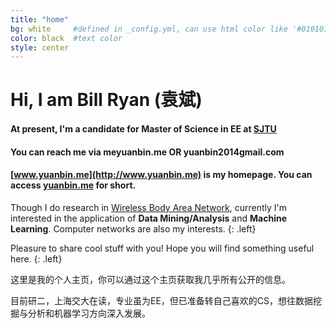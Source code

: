 ```yaml
---
title: "home"
bg: white     #defined in _config.yml, can use html color like '#010101'
color: black  #text color
style: center
---
```


# Hi, I am Bill Ryan (袁斌)

#### <i class="fa fa-graduation-cap"></i> At present, I'm a candidate for Master of Science in EE at [SJTU](http://en.sjtu.edu.cn/)

#### <i class="fa fa-envelope"></i> You can reach me via **me<i class="fa fa-at"></i>yuanbin.me** OR **yuanbin2014<i class="fa fa-at"></i>gmail.com**

#### <i class="fa fa-home"></i> [www.yuanbin.me](http://www.yuanbin.me) is my homepage. You can access [yuanbin.me](http://www.yuanbin.me) for short.  

Though I do research in [Wireless Body Area Network](http://en.wikipedia.org/wiki/Body_area_network), currently I'm interested in the application of **Data Mining/Analysis** and **Machine Learning**. Computer networks are also my interests.
{: .left}

Pleasure to share cool stuff with you! Hope you will find something useful here.
{: .left}

这里是我的个人主页，你可以通过这个主页获取我几乎所有公开的信息。

目前研二，上海交大在读，专业虽为EE，但已准备转自己喜欢的CS，想往数据挖掘与分析和机器学习方向深入发展。
